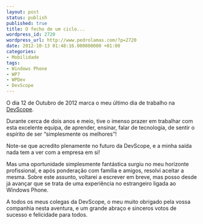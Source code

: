 ```yaml
---
layout: post
status: publish
published: true
title: O fecho de um ciclo...
wordpress_id: 2720
wordpress_url: http://www.pedrolamas.com/?p=2720
date: 2012-10-13 01:48:16.000000000 +01:00
categories:
- Mobilidade
tags:
- Windows Phone
- WP7
- WPDev
- DevScope
---
```

O dia 12 de Outubro de 2012 marca o meu último dia de trabalho na [DevScope](http://www.devscope.net).

Durante cerca de dois anos e meio, tive o imenso prazer em trabalhar com esta excelente equipa, de aprender, ensinar, falar de tecnologia, de sentir o espírito de ser “simplesmente os melhores”!

Note-se que acredito plenamente no futuro da DevScope, e a minha saída nada tem a ver com a empresa em si!

Mas uma oportunidade simplesmente fantástica surgiu no meu horizonte profissional, e após ponderação com família e amigos, resolvi aceitar a mesma. Sobre este assunto, voltarei a escrever em breve, mas posso desde já avançar que se trata de uma experiência no estrangeiro ligada ao Windows Phone.

A todos os meus colegas da DevScope, o meu muito obrigado pela vossa companhia nesta aventura, e um grande abraço e sinceros votos de sucesso e felicidade para todos.
